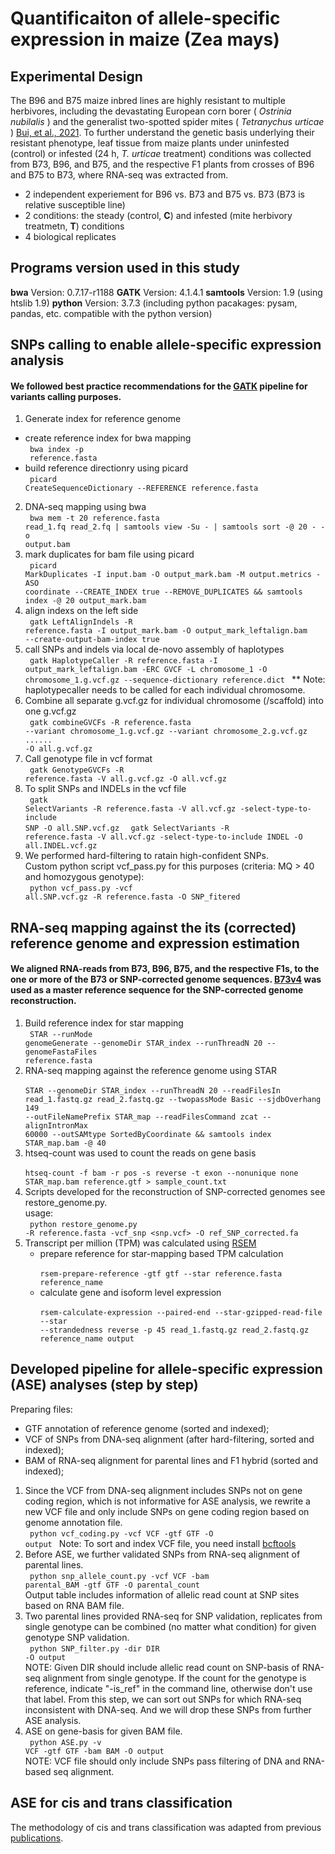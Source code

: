 # Quantificaiton of allele-specific expression in maize (Zea mays)

## Experimental Design
The B96 and B75 maize inbred lines are highly resistant to multiple herbivores, including the devastating European corn borer (<i> Ostrinia nubilalis </i>) and the generalist two-spotted spider mites (<i> Tetranychus urticae </i>) [Bui, et al., 2021](https://doi.org/10.3389/fpls.2021.693088). To further understand the genetic basis underlying their resistant phenotype, leaf tissue from maize plants under uninfested (control) or infested (24 h, <i> T. urticae </i> treatment) conditions was collected from B73, B96, and B75, and the respective F1 plants from crosses of B96 and B75 to B73, where RNA-seq was extracted from.
- 2 independent experiement for B96 vs. B73 and B75 vs. B73 (B73 is relative susceptible line)
- 2 conditions: the steady (control, **C**) and infested (mite herbivory treatmetn, **T**) conditions
- 4 biological replicates 

## Programs version used in this study
**bwa** Version: 0.7.17-r1188
**GATK** Version: 4.1.4.1
**samtools** Version: 1.9 (using htslib 1.9)
**python** Version: 3.7.3 (including python pacakages: pysam, pandas, etc. compatible with the python version)

## SNPs calling to enable allele-specific expression analysis
#### We followed best practice recommendations for the [GATK](https://gatk.broadinstitute.org/hc/en-us/articles/360035535932-Germline-short-variant-discovery-SNPs-Indels-) pipeline for variants calling purposes. <br>
1. Generate index for reference genome <br>
- create reference index for bwa mapping <br>
  <code> bwa index -p <prefix> reference.fasta </code>
- build reference directionry using picard <br>
  <code> picard CreateSequenceDictionary --REFERENCE reference.fasta </code>
2. DNA-seq mapping using bwa <br>
  <code> bwa mem -t 20 reference.fasta read_1.fq read_2.fq | samtools view -Su - | samtools sort -@ 20 - -o output.bam </code>
3. mark duplicates for bam file using picard <br>
  <code> picard MarkDuplicates -I input.bam -O output_mark.bam -M output.metrics -ASO coordinate --CREATE_INDEX true --REMOVE_DUPLICATES && samtools index -@ 20 output_mark.bam </code>
4. align indexs on the left side <br>
  <code> gatk LeftAlignIndels -R reference.fasta -I output_mark.bam -O output_mark_leftalign.bam --create-output-bam-index true </code>
5. call SNPs and indels via local de-novo assembly of haplotypes <br>
  <code> gatk HaplotypeCaller -R reference.fasta -I output_mark_leftalign.bam -ERC GVCF -L chromosome_1 -O chromosome_1.g.vcf.gz --sequence-dictionary reference.dict </code>
** Note: haplotypecaller needs to be called for each individual chromosome. <br>
6. Combine all separate g.vcf.gz for individual chromosome (/scaffold) into one g.vcf.gz <br>
  <code> gatk combineGVCFs -R reference.fasta --variant chromosome_1.g.vcf.gz --variant chromosome_2.g.vcf.gz ...... -O all.g.vcf.gz </code>
7. Call genotype file in vcf format <br>
  <code> gatk GenotypeGVCFs -R reference.fasta -V all.g.vcf.gz -O all.vcf.gz </code> 
8. To split SNPs and INDELs in the vcf file <br>
  <code> gatk SelectVariants -R reference.fasta -V all.vcf.gz -select-type-to-include SNP -O all.SNP.vcf.gz </code>
  <code> gatk SelectVariants -R reference.fasta -V all.vcf.gz -select-type-to-include INDEL -O all.INDEL.vcf.gz </code>
9. We performed hard-filtering to ratain high-confident SNPs. <br> 
  Custom python script vcf_pass.py
 for this purposes (criteria: MQ > 40 and homozygous genotype): <br>
  <code> python vcf_pass.py -vcf all.SNP.vcf.gz -R reference.fasta -O SNP_fitered </code>

## RNA-seq mapping against the its (corrected) reference genome and expression estimation
#### We aligned RNA-reads from B73, B96, B75, and the respective F1s, to the one or more of the B73 or SNP-corrected genome sequences. [B73v4](https://www.maizegdb.org/genome/assembly/Zm-B73-REFERENCE-GRAMENE-4.0) was used as a master reference sequence for the SNP-corrected genome reconstruction. <br>
1. Build reference index for star mapping <br>
  <code> STAR --runMode genomeGenerate --genomeDir STAR_index --runThreadN 20 --genomeFastaFiles reference.fasta </code>
2. RNA-seq mapping against the reference genome using STAR <br>
  <code> STAR --genomeDir STAR_index --runThreadN 20 --readFilesIn read_1.fastq.gz read_2.fastq.gz --twopassMode Basic --sjdbOverhang 149 --outFileNamePrefix STAR_map --readFilesCommand zcat --alignIntronMax 60000 --outSAMtype SortedByCoordinate && samtools index STAR_map.bam -@ 40 </code>
3. htseq-count was used to count the reads on gene basis <br>
  <code> htseq-count -f bam -r pos -s reverse -t exon --nonunique none STAR_map.bam reference.gtf > sample_count.txt </code>
4. Scripts developed for the reconstruction of SNP-corrected genomes see restore_genome.py. <br>
  usage: <br>
  <code> python restore_genome.py -R reference.fasta -vcf_snp <snp.vcf> -O ref_SNP_corrected.fa </code>
5. Transcript per million (TPM) was calculated using [RSEM](https://deweylab.github.io/RSEM/README.html) <br>
    - prepare reference for star-mapping based TPM calculation <br>
    <code> rsem-prepare-reference -gtf gtf --star reference.fasta reference_name </code>
    - calculate gene and isoform level expression <br>
    <code> rsem-calculate-expression --paired-end --star-gzipped-read-file --star --strandedness reverse -p 45 read_1.fastq.gz read_2.fastq.gz reference_name output </code>

## Developed pipeline for allele-specific expression (ASE) analyses (step by step)
Preparing files:
- GTF annotation of reference genome (sorted and indexed);
- VCF of SNPs from DNA-seq alignment (after hard-filtering, sorted and indexed);
- BAM of RNA-seq alignment for parental lines and F1 hybrid (sorted and indexed);
1. Since the VCF from DNA-seq alignment includes SNPs not on gene coding region, which is not informative for ASE analysis, we rewrite a new VCF file and only include SNPs on gene coding region based on genome annotation file. <br>
<code> python vcf_coding.py -vcf VCF -gtf GTF -O output </code>
Note: To sort and index VCF file, you need install [bcftools](https://samtools.github.io/bcftools/) <br>
2. Before ASE, we further validated SNPs from RNA-seq alignment of parental lines. <br>
<code> python snp_allele_count.py -vcf VCF -bam parental_BAM -gtf GTF -O parental_count </code> <br>
Output table includes information of allelic read count at SNP sites based on RNA BAM file. 
3. Two parental lines provided RNA-seq for SNP validation, replicates from single genotype can be combined (no matter what condition) for given genotype SNP validation. <br> 
<code> python SNP_filter.py -dir DIR -O output </code> <br>
NOTE: Given DIR should include allelic read count on SNP-basis of RNA-seq alignment from single genotype. If the count for the genotype is reference, indicate "-is_ref" in the command line, otherwise don't use that label. 
From this step, we can sort out SNPs for which RNA-seq inconsistent with DNA-seq. And we will drop these SNPs from further ASE analysis. 
4. ASE on gene-basis for given BAM file. <br>
<code> python ASE.py -v VCF -gtf GTF -bam BAM -O output </code> <br>
NOTE: VCF file should only include SNPs pass filtering of DNA and RNA-based seq alignment. 

## ASE for cis and trans classification <br>
The methodology of cis and trans classification was adapted from previous [publications](https://www.nature.com/articles/s41467-019-13386-w). <br>
    
